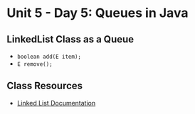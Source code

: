 # Unit 5 - Day 5: Queues in Java

## LinkedList Class as a Queue
  * `boolean add(E item);`
  * `E remove();`

## Class Resources
  * [Linked List Documentation](https://docs.oracle.com/javase/7/docs/api/java/util/LinkedList.html)
